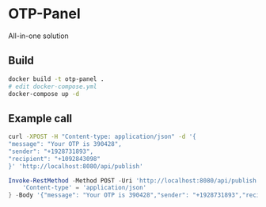 # OTP-Panel

All-in-one solution

## Build
```sh
docker build -t otp-panel .
# edit docker-compose.yml
docker-compose up -d
```

## Example call
```sh
curl -XPOST -H "Content-type: application/json" -d '{
"message": "Your OTP is 390428",
"sender": "+1928731893",
"recipient": "+1092843098"
}' 'http://localhost:8080/api/publish'
```

```powershell
Invoke-RestMethod -Method POST -Uri 'http://localhost:8080/api/publish' -Verbose:$false -Headers @{
    'Content-type' = 'application/json'
} -Body '{"message": "Your OTP is 390428","sender": "+1928731893","recipient": "+1092843098"}'
```
